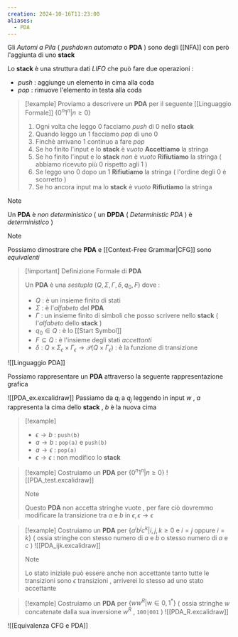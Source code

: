 ```yaml
---
creation: 2024-10-16T11:23:00
aliases:
  - PDA
---
```

Gli *Automi a Pila* ( *pushdown automata* o **PDA** ) sono degli [[NFA]] con però l'aggiunta di uno **stack** 

Lo **stack** è una struttura dati *LIFO* che può fare due operazioni : 
+ *push* : aggiunge un elemento in cima alla coda
+ *pop* : rimuove l'elemento in testa alla coda

>[!example] 
>Proviamo a descrivere un **PDA** per il seguente [[Linguaggio Formale]] $\{0^n1^n | n\ge 0\}$
>
>1. Ogni volta che leggo $0$ facciamo *push* di $0$ nello **stack**
>2. Quando leggo un $1$ facciamo *pop* di uno $0$
>3. Finchè arrivano $1$ continuo a fare *pop*
>4. Se ho finito l'input e lo **stack** è *vuoto* **Accettiamo** la stringa
>5. Se ho finito l'input e lo **stack** *non* è *vuoto* **Rifiutiamo** la stringa ( abbiamo ricevuto più $0$ rispetto agli $1$ )
>6. Se leggo uno $0$ dopo un $1$ **Rifiutiamo** la stringa ( l'ordine degli $0$ è scorretto )
>7. Se ho ancora input ma lo **stack** è *vuoto* **Rifiutiamo** la stringa

>[!note] 
>Un **PDA** è *non deterministico* ( un **DPDA** ( *Deterministic PDA* ) è *deterministico* ) 

>[!note] 
>Possiamo dimostrare che **PDA** e [[Context-Free Grammar|CFG]] sono *equivalenti*

>[!important] Definizione Formale di **PDA**
>
>Un **PDA** è una *sestupla* $(Q,\Sigma,\Gamma,\delta,q_0,F)$ dove :
>
>+ $Q$ : è un insieme finito di stati
>+ $\Sigma$ : è l'*alfabeto* del **PDA**
>+ $\Gamma$ : un insieme finito di simboli che posso scrivere nello **stack** ( l'*alfabeto* dello **stack** )
>+ $q_0 \in Q$ : è lo [[Start Symbol]]
>+ $F\subseteq Q$ : è l'insieme degli stati *accettanti*
>+ $\delta$ : $Q \times \Sigma_{\epsilon} \times \Gamma_{\epsilon} \to \mathcal{P}(Q\times \Gamma_{\epsilon})$ : è la funzione di transizione

![[Linguaggio PDA]]

Possiamo rappresentare un **PDA** attraverso la seguente rappresentazione grafica

![[PDA_ex.excalidraw]]
Passiamo da $q_i$ a $q_j$ leggendo in input $w$ , $a$ rappresenta la cima dello **stack** , $b$ è la nuova cima
>[!example] 
>+ $\epsilon \to b$ : `push(b)`
>+ $a \to b$ : `pop(a)` e `push(b)`
>+ $a \to \epsilon$ : `pop(a)`
>+ $\epsilon \to \epsilon$ : non modifico lo **stack**

>[!example] 
>Costruiamo un **PDA** per $\{0^n1^n | n \ge 0\}$ 
![[PDA_test.excalidraw]]
>>[!note] 
>>Questo **PDA** non accetta stringhe vuote , per fare ciò dovremmo modificare la transizione tra $a$ e $b$ in $\epsilon, \epsilon \to \epsilon$

>[!example] 
>Costruiamo un **PDA** per $\{a^ib^jc^k | i,j,k \ge 0 \text{ e } i = j \text{ oppure } i = k \}$ ( ossia stringhe con stesso numero di $a$ e $b$ o stesso numero di $a$ e $c$ )
![[PDA_ijk.excalidraw]]
>>[!note] 
>>Lo stato iniziale può essere anche non accettante tanto tutte le transizioni sono $\epsilon$ transizioni , arriverei lo stesso ad uno stato accettante

>[!example] 
>Costruiamo un **PDA** per $\{ww^{R} | w \in {0,1}^*\}$ ( ossia stringhe $w$ concatenate dalla sua inversione $w^R$ , `100|001` ) 
![[PDA_R.excalidraw]]

![[Equivalenza CFG e PDA]]